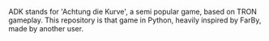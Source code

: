ADK stands for 'Achtung die Kurve', a semi popular game, based on TRON gameplay.
This repository is that game in Python, heavily inspired by FarBy, made by another user.
